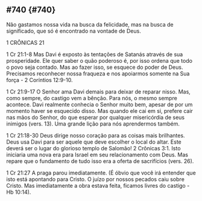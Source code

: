 ## #740 {#740}

Não gastamos nossa vida na busca da felicidade, mas na busca de significado, que só é encontrado na vontade de Deus.

1 CRÔNICAS 21

1 Cr 21:1-8 Mas Davi é exposto às tentações de Satanás através de sua prosperidade. Ele quer saber o quão poderoso é, por isso ordena que todo o povo seja contado. Mas ao fazer isso, se esquece do poder de Deus. Precisamos reconhecer nossa fraqueza e nos apoiarmos somente na Sua força - 2 Coríntios 12:9-10.

1 Cr 21:9-17 O Senhor ama Davi demais para deixar de reparar nisso. Mas, como sempre, do castigo vem a bênção. Para nós, o mesmo sempre acontece. Davi realmente conhecia o Senhor muito bem, apesar de por um momento haver se esquecido disso. Mas quando ele cai em si, prefere cair nas mãos do Senhor, do que esperar por qualquer misericórdia de seus inimigos (vers. 13). Uma grande lição para nós aprendermos também.

1 Cr 21:18-30 Deus dirige nosso coração para as coisas mais brilhantes. Deus usa Davi para ser aquele que deve escolher o local do altar. Este deverá ser o lugar do glorioso templo de Salomão! 2 Crônicas 3:1\. Isto iniciaria uma nova era para Israel em seu relacionamento com Deus. Mas repare que o fundamento de tudo isso era a oferta de sacrifícios (vers. 26).

1 Cr 21:27 A praga parou imediatamente. (É óbvio que você irá entender que isto está apontando para Cristo. O juízo por nossos pecados caiu sobre Cristo. Mas imediatamente a obra estava feita, ficamos livres do castigo - Hb 10:14).